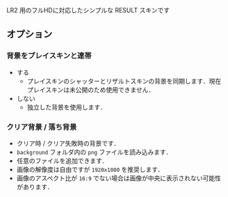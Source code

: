 LR2 用のフルHDに対応したシンプルな RESULT スキンです

## オプション

### 背景をプレイスキンと連帯

* する
  * プレイスキンのシャッターとリザルトスキンの背景を同期します．現在プレイスキンは未公開のため使用できません．
* しない
  * 独立した背景を使用します．

### クリア背景 / 落ち背景

* クリア時 / クリア失敗時の背景です．
* `background` フォルダ内の `png` ファイルを読み込みます．
* 任意のファイルを追加できます．
* 画像の解像度は自由ですが `1920x1080` を推奨します．
* 画像のアスペクト比が `16:9` でない場合は画像が中央に表示されない可能性があります．
